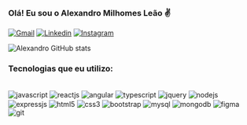 ### Olá! Eu sou o Alexandro Milhomes Leão ✌️

[![Gmail](https://img.shields.io/badge/Gmail-D14836?style=for-the-badge&logo=gmail&logoColor=white)](https://mail.google.com/mail/u/0/#inbox)
[![Linkedin](https://img.shields.io/badge/LinkedIn-0077B5?style=for-the-badge&logo=linkedin&logoColor=white)](https://www.linkedin.com/in/alexandroleao/)
[![Instagram](https://img.shields.io/badge/Instagram-E4405F?style=for-the-badge&logo=instagram&logoColor=white)](https://www.instagram.com/alexandro_milhomes/)

![Alexandro GitHub stats](https://github-readme-stats.vercel.app/api?username=AlexandroLeao&show_icons=true&theme=onedark)

### Tecnologias que eu utilizo: 
<div style="display: inline_block"><br/>
   <img align="center" alt="javascript" src=https://img.shields.io/badge/JavaScript-F7DF1E?style=for-the-badge&logo=javascript&logoColor=black />
   <img align="center" alt="reactjs" src=https://img.shields.io/badge/React-20232A?style=for-the-badge&logo=react&logoColor=61DAFB />
   <img align="center" alt="angular" src=https://img.shields.io/badge/Angular-DD0031?style=for-the-badge&logo=angular&logoColor=white />
   <img align="center" alt="typescript" src=https://img.shields.io/badge/TypeScript-007ACC?style=for-the-badge&logo=typescript&logoColor=white />
   <img align="center" alt="jquery" src=https://img.shields.io/badge/jQuery-0769AD?style=for-the-badge&logo=jquery&logoColor=white />
   <img align="center" alt="nodejs" src=https://img.shields.io/badge/Node.js-43853D?style=for-the-badge&logo=node.js&logoColor=white />
   <img align="center" alt="expressjs" src=https://img.shields.io/badge/Express.js-404D59?style=for-the-badge />
   <img align="center" alt="html5" src="https://img.shields.io/badge/HTML5-E34F26?style=for-the-badge&logo=html5&logoColor=white" />
   <img align="center" alt="css3" src=https://img.shields.io/badge/CSS3-1572B6?style=for-the-badge&logo=css3&logoColor=white />
   <img align="center" alt="bootstrap" src=https://img.shields.io/badge/Bootstrap-563D7C?style=for-the-badge&logo=bootstrap&logoColor=white />
   <img align="center" alt="mysql" src=https://img.shields.io/badge/MySQL-00000F?style=for-the-badge&logo=mysql&logoColor=white />
   <img align="center" alt="mongodb" src=https://img.shields.io/badge/MongoDB-4EA94B?style=for-the-badge&logo=mongodb&logoColor=white />
   <img align="center" alt="figma" src=https://img.shields.io/badge/Figma-F24E1E?style=for-the-badge&logo=figma&logoColor=white />
   <img align="center" alt="git" src=https://img.shields.io/badge/GIT-E44C30?style=for-the-badge&logo=git&logoColor=white />

   </div>   
   
